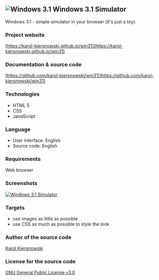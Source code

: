 ![Windows 3.1](https://karol-kiersnowski.github.io/img/icons/win-16x16.png) Windows 3.1 Simulator
-------------------------------------------------------------------------------------------------

Windows 3.1 - simple simulator in your browser (it's just a toy).

### Project website

[https://karol-kiersnowski.github.io/win31](https://karol-kiersnowski.github.io/win31)

### Documentation & source code

[https://github.com/karol-kiersnowski/win31](https://github.com/karol-kiersnowski/win31)

### Technologies

*   HTML 5
*   CSS
*   JavaScript

### Language

*   User interface: English
*   Source code: English

### Requirements

Web browser

### Screenshots

 [![Windows 3.1 Simulator](https://karol-kiersnowski.github.io/img/projects/win31.png)](https://karol-kiersnowski.github.io/img/projects/win31.png) 

### Targets

*   use images as little as possible
*   use CSS as much as possible to style the look

### Author of the source code

[Karol Kiersnowski](https://karol-kiersnowski.github.io)

### License for the source code

[GNU General Public License v3.0](https://github.com/karol-kiersnowski/webdos/blob/master/LICENSE)
